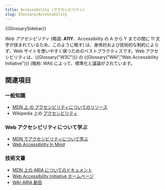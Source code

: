 ```yaml
---
title: Accessibility (アクセシビリティ)
slug: Glossary/Accessibility
---
```


{{GlossarySidebar}}

_Web アクセシビリティ_ (略語: **A11Y**、Accessibility の A から Y までの間に 11 文字が挟まれているため、このように略す) は、身体的および技術的な制約によらず、Web サイトを使いやすく保つためのベストプラクティスです。Web アクセシビリティは、{{Glossary("W3C")}} の {{Glossary("WAI","Web Accessibility Initiative")}} (略称: WAI) によって、標準化と議論がされています。

## 関連項目

### 一般知識

- [MDN 上 の アクセシビリティについてのリソース](/ja/docs/Web/Accessibility)
- Wikipedia 上の [アクセシビリティ](https://ja.wikipedia.org/wiki/アクセシビリティ)

### Web アクセシビリティについて学ぶ

- [MDN でアクセシビリティについて学ぶ](/ja/docs/Learn/Accessibility)
- [Web Accessibility In Mind](http://webaim.org/)

### 技術文書

- [MDN 上の ARIA についてのドキュメント](/ja/docs/Web/Accessibility/ARIA)
- [Web Accessibility Initiative ホームページ](http://www.w3.org/WAI/)
- [WAI-ARIA 勧告](http://www.w3.org/TR/wai-aria/)
